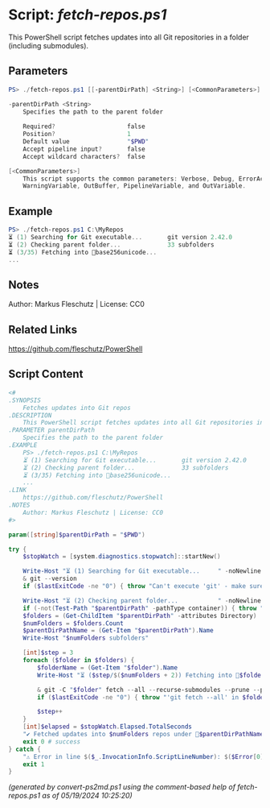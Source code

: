 Script: *fetch-repos.ps1*
========================

This PowerShell script fetches updates into all Git repositories in a folder (including submodules).

Parameters
----------
```powershell
PS> ./fetch-repos.ps1 [[-parentDirPath] <String>] [<CommonParameters>]

-parentDirPath <String>
    Specifies the path to the parent folder
    
    Required?                    false
    Position?                    1
    Default value                "$PWD"
    Accept pipeline input?       false
    Accept wildcard characters?  false

[<CommonParameters>]
    This script supports the common parameters: Verbose, Debug, ErrorAction, ErrorVariable, WarningAction, 
    WarningVariable, OutBuffer, PipelineVariable, and OutVariable.
```

Example
-------
```powershell
PS> ./fetch-repos.ps1 C:\MyRepos
⏳ (1) Searching for Git executable...       git version 2.42.0
⏳ (2) Checking parent folder...             33 subfolders
⏳ (3/35) Fetching into 📂base256unicode...
...

```

Notes
-----
Author: Markus Fleschutz | License: CC0

Related Links
-------------
https://github.com/fleschutz/PowerShell

Script Content
--------------
```powershell
<#
.SYNOPSIS
	Fetches updates into Git repos
.DESCRIPTION
	This PowerShell script fetches updates into all Git repositories in a folder (including submodules).
.PARAMETER parentDirPath
	Specifies the path to the parent folder
.EXAMPLE
	PS> ./fetch-repos.ps1 C:\MyRepos
	⏳ (1) Searching for Git executable...       git version 2.42.0
	⏳ (2) Checking parent folder...             33 subfolders
	⏳ (3/35) Fetching into 📂base256unicode...
	...
.LINK
	https://github.com/fleschutz/PowerShell
.NOTES
	Author: Markus Fleschutz | License: CC0
#>

param([string]$parentDirPath = "$PWD")

try {
	$stopWatch = [system.diagnostics.stopwatch]::startNew()

	Write-Host "⏳ (1) Searching for Git executable...     " -noNewline
	& git --version
	if ($lastExitCode -ne "0") { throw "Can't execute 'git' - make sure Git is installed and available" }

	Write-Host "⏳ (2) Checking parent folder...           " -noNewline
	if (-not(Test-Path "$parentDirPath" -pathType container)) { throw "Can't access folder: $parentDirPath" }
	$folders = (Get-ChildItem "$parentDirPath" -attributes Directory)
	$numFolders = $folders.Count
	$parentDirPathName = (Get-Item "$parentDirPath").Name
	Write-Host "$numFolders subfolders"

	[int]$step = 3
	foreach ($folder in $folders) {
		$folderName = (Get-Item "$folder").Name
		Write-Host "⏳ ($step/$($numFolders + 2)) Fetching into 📂$folderName...`t`t"

		& git -C "$folder" fetch --all --recurse-submodules --prune --prune-tags --force
		if ($lastExitCode -ne "0") { throw "'git fetch --all' in $folder failed with exit code $lastExitCode" }

		$step++
	}
	[int]$elapsed = $stopWatch.Elapsed.TotalSeconds
	"✔️ Fetched updates into $numFolders repos under 📂$parentDirPathName in $elapsed sec"
	exit 0 # success
} catch {
	"⚠️ Error in line $($_.InvocationInfo.ScriptLineNumber): $($Error[0])"
	exit 1
}
```

*(generated by convert-ps2md.ps1 using the comment-based help of fetch-repos.ps1 as of 05/19/2024 10:25:20)*
